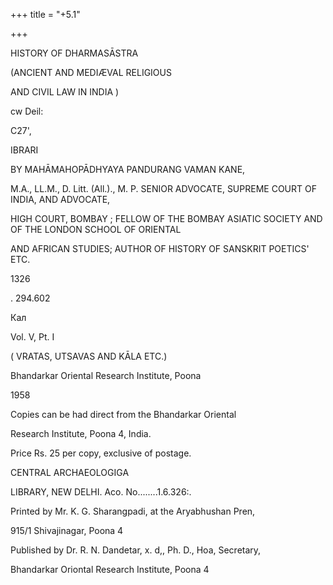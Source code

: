 +++
title = "+5.1"

+++


HISTORY OF DHARMASĀSTRA 

(ANCIENT AND MEDIÆVAL RELIGIOUS 

AND CIVIL LAW IN INDIA ) 

cw Deil: 

C27', 

IBRARI 

BY MAHĀMAHOPĀDHYAYA PANDURANG VAMAN KANE, 

M.A., LL.M., D. Litt. (All.)., M. P. SENIOR ADVOCATE, SUPREME COURT OF INDIA, AND ADVOCATE, 

HIGH COURT, BOMBAY ; FELLOW OF THE BOMBAY ASIATIC SOCIETY AND OF THE LONDON SCHOOL OF ORIENTAL 

AND AFRICAN STUDIES; AUTHOR OF HISTORY OF SANSKRIT POETICS' ETC. 

1326 

. 294.602 

Кaл 

Vol. V, Pt. I 

( VRATAS, UTSAVAS AND KĀLA ETC.) 

Bhandarkar Oriental Research Institute, Poona 

1958 

Copies can be had direct from the Bhandarkar Oriental 

Research Institute, Poona 4, India. 

Price Rs. 25 per copy, exclusive of postage. 

CENTRAL ARCHAEOLOGIGA 

LIBRARY, NEW DELHI. Aco. No........1.6.326:. 

Printed by Mr. K. G. Sharangpadi, at the Aryabhushan Pren, 

915/1 Shivajinagar, Poona 4 

Published by Dr. R. N. Dandetar, x. d,, Ph. D., Hoa, Secretary, 

Bhandarkar Oriontal Research Institute, Poona 4 
